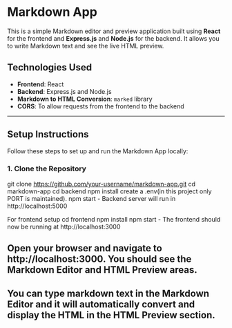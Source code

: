 # Markdown App

This is a simple Markdown editor and preview application built using **React** for the frontend and **Express.js** and  **Node.js** for the backend. It allows you to write Markdown text and see the live HTML preview.

## Technologies Used
- **Frontend**: React
- **Backend**: Express.js and Node.js
- **Markdown to HTML Conversion**: `marked` library
- **CORS**: To allow requests from the frontend to the backend

---

## Setup Instructions

Follow these steps to set up and run the Markdown App locally:

### 1. Clone the Repository
git clone https://github.com/your-username/markdown-app.git
cd markdown-app
cd backend
npm install
create a .env(in this project only PORT is maintained).
npm start  - Backend server will run in http://localhost:5000

For frontend setup
cd frontend
npm install
npm start    -  The frontend should now be running at http://localhost:3000

## Open your browser and navigate to http://localhost:3000. You should see the Markdown Editor and HTML Preview areas.

## You can type markdown text in the Markdown Editor and it will automatically convert and display the HTML in the HTML Preview section.




